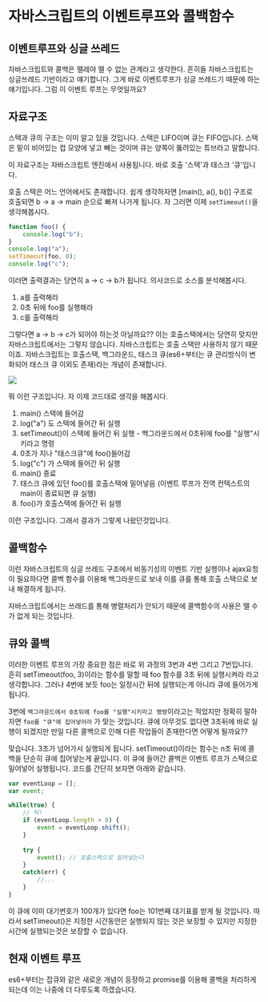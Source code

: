 # 자바스크립트의 이벤트루프와 콜백함수

## 이벤트루프와 싱글 쓰레드

자바스크립트와 콜백은 뗄레야 뗄 수 없는 관계라고 생각한다. 흔히들 자바스크립트는 싱글쓰레드 기반이라고 얘기합니다. 그게 바로 이벤트루프가 싱글 쓰레드기 때문에 하는 얘기입니다. 그럼 이 이벤트 루프는 무엇일까요?

## 자료구조

스택과 큐의 구조는 이미 알고 있을 것입니다. 스택은 LIFO이며 큐는 FIFO입니다. 스택은 밑이 비어있는 컵 모양에 넣고 빼는 것이며 큐는 양쪽이 뚫려있는 튜브라고 말합니다. 

이 자료구조는 자바스크립트 엔진에서 사용됩니다. 바로 호출 '스택'과 태스크 '큐'입니다.

호출 스택은 어느 언어에서도 존재합니다. 쉽게 생각하자면 [main(), a(), b()] 구조로 호출되면 b -> a -> main 순으로 빠져 나가게 됩니다. 자 그러면 이제 `setTimeout()`을 생각해봅시다.

```javascript
function foo() {
	console.log("b");
}
console.log("a");
setTimeout(foo, 0);
console.log("c");
```

이러면 출력결과는 당연히 a -> c -> b가 됩니다. 의사코드로 소스를 분석해봅시다.

1. a를 출력해라
2. 0초 뒤에 foo를 실행해라
3. c를 출력해라

그렇다면 a -> b -> c가 되어야 하는것 아닐까요?? 이는 호출스택에서는 당연히 맞지만 자바스크립트에서는 그렇지 않습니다. 자바스크립트는 호출 스택만 사용하지 않기 때문이죠. 자바스크립트는 호출스택, 백그라운드, 태스크 큐(es6+부터는 큐 관리방식이 변화되어 태스크 큐 이외도 존재)라는 개념이 존재합니다.

![](C:\2days-1commit\javascript\callback\eventLoop.png)

뭐 이런 구조입니다. 자 이제 코드대로 생각을 해봅시다. 

1. main() 스택에 들어감
2. log("a") 도 스택에 들어간 뒤 실행
3. setTimeout()이 스택에 들어간 뒤 실행 - 백그라운드에서 0초뒤에 foo를 "실행"시키라고 명령
4. 0초가 지나 "태스크큐"에 foo()들어감
5. log("c") 가 스택에 들어간 뒤 실행
6. main() 종료
7. 태스크 큐에 있던 foo()를 호출스택에 밀어넣음 (이벤트 루프가 전역 컨텍스트의 main이 종료되면 큐 실행)
8. foo()가 호출스택에 들어간 뒤 실행

이런 구조입니다. 그래서 결과가 그렇게 나왔던것입니다.

## 콜백함수

이런 자바스크립트의 싱글 쓰레드 구조에서 비동기성의 이벤트 기반 실행이나 ajax요청이 필요하다면 콜백 함수를 이용해 백그라운드로 보내 이를 큐를 통해 호출 스택으로 보내 해결하게 됩니다. 

자바스크립트에서는 쓰레드를 통해 병렬처리가 안되기 때문에 콜백함수의 사용은 뗄 수가 없게 되는 것입니다.

## 큐와 콜백

이러한 이벤트 루프의 가장 중요한 점은 바로 위 과정의 3번과 4번 그리고 7번입니다. 흔히 setTimeout(foo, 3)이라는 함수를 말할 때 foo 함수를 3초 뒤에 실행시켜라 라고 생각합니다. 그러나 4번에 보듯 foo는 일정시간 뒤에 실행되는게 아니라 큐에 들어가게 됩니다. 

3번에 `백그라운드에서 0초뒤에 foo를 "실행"시키라고 명령`이라고는 적었지만 정확히 말하자면 `foo를 "큐"에 집어넣어라` 가 맞는 것입니다. 큐에 아무것도 없다면 3초뒤에 바로 실행이 되겠지만 만일 다른 콜백으로 인해 다른 작업들이 존재한다면 어떻게 될까요??

맞습니다. 3초가 넘어가서 실행되게 됩니다. setTimeout()이라는 함수는 n초 뒤에 콜백을 단순히 큐에 집어넣는게 끝입니다. 이 큐에 들어간 콜백은 이벤트 루프가 스택으로 밀어넣어 실행됩니다. 코드를 간단히 보자면 아래와 같습니다.

```javascript
var eventLoop = [];
var event;

while(true) {
    // 틱!
    if (eventLoop.length > 0) {
        event = eventLoop.shift();
    }
    
    try {
        event(); // 호출스택으로 밀어넣는다
    }
    catch(err) {
        //...
    }
}
```

이 큐에 이미 대기번호가 100개가 있다면 foo는 101번째 대기표를 받게 될 것입니다. 따라서 setTimeout()은 지정한 시간동안은 실행되지 않는 것은 보장할 수 있지만 지정한 시간에 실행되는것은 보장할 수 없습니다.

## 현재 이벤트 루프

es6+부터는 잡큐와 같은 새로운 개념이 등장하고 promise를 이용해 콜백을 처리하게 되는데 이는 나중에 더 다루도록 하겠습니다.